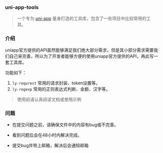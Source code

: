 ### uni-app-tools

> 一个专为 [uni-app](https://uniapp.dcloud.io/) 量身打造的工具库，包含了一些项目中比较常用的工具。



### 介绍

uniapp官方提供的API虽然能够满足我们绝大部分需求，但是其小部分需求需要我们自己来完善，所以为了开发者能够方便的使用uniapp官方提供的API，再此写一套工具库。

功能如下：

1. `ly-requrest` 常用的请求封装、token设置等。
2. `ly-regexp` 常用的正则表达式判断、金额、汉字等。

> 使用前请认真阅读文档或使用示例



### 问题

- 在提交问题之前，请确保文件中的内容有bug或不完善。

- 看到问题后会在48小时内解决完成。
- 提交bug并带上邮箱，解决后会通知邮箱

